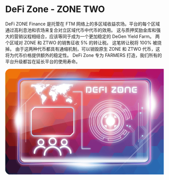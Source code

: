 # DeFi Zone - ZONE TWO

DeFi ZONE Finance 是托管在 FTM 网络上的多区域收益农场。平台的每个区域通过高利息池和农场来复合对立区域代币中代币的效用。
这与质押奖励金库和强大的营销议程相结合，应该等同于成为一个更加稳定的 DeGen Yield Farm。
两个区域对 ZONE 和 ZTWO 的销售征收 5% 的转让税。
这笔转让税将 100% 被烧掉。
由于这两种代币都具有通缩机制，可以销毁原生 ZONE 和 ZTWO 代币，这将为代币价格提供额外的稳定性。 DeFi Zone 专为 FARMERS 打造，我们所有的平台升级都旨在延长平台的使用寿命。

![defizonezonetwo-dapp-defi-fantom-image1_b0577ae371d1efddd60347d13993b8cb](defizonezonetwo-dapp-defi-fantom-image1_b0577ae371d1efddd60347d13993b8cb.png)

